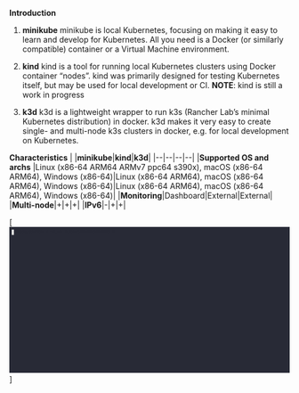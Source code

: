 **Introduction**

1.  **minikube**
minikube is local Kubernetes, focusing on making it easy to learn and develop for Kubernetes.
All you need is a Docker (or similarly compatible) container or a Virtual Machine environment.

2.  **kind**
kind is a tool for running local Kubernetes clusters using Docker container “nodes”.
kind was primarily designed for testing Kubernetes itself, but may be used for local development or CI.
**NOTE**: kind is still a work in progress

3.  **k3d**
k3d is a lightweight wrapper to run k3s (Rancher Lab’s minimal Kubernetes distribution) in docker.
k3d makes it very easy to create single- and multi-node k3s clusters in docker, e.g. for local development on Kubernetes.

**Characteristics**
| |**minikube**|**kind**|**k3d**|
|--|--|--|--|
|**Supported OS and archs**  |Linux (x86-64 ARM64 ARMv7 ppc64 s390x), macOS (x86-64 ARM64), Windows (x86-64)|Linux (x86-64 ARM64), macOS (x86-64 ARM64), Windows (x86-64)|Linux (x86-64 ARM64), macOS (x86-64 ARM64), Windows (x86-64)|
|**Monitoring**|Dashboard|External|External|
|**Multi-node**|+|+|+|
|**IPv6**|-|+|+|

[<img alt="alt_text" width="800px" src="hello.gif" />]
